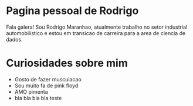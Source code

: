 # Pagina pessoal de Rodrigo

Fala galera! Sou Rodrigo Maranhao, atualmente trabalho no setor industrial automobilistico e estou em transicao de carreira para a area de ciencia de dados.

# Curiosidades sobre mim
- Gosto de fazer musculacao
- Sou muito fa de pink floyd
- AMO pimenta
- bla bla bla bla teste


